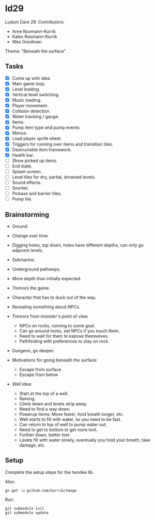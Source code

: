 # ld29

Ludum Dare 29. Contributors:

  * Arne Roomann-Kurrik
  * Kalev Roomann-Kurrik
  * Wes Goodman

Theme: "Beneath the surface"

## Tasks

  * [x] Come up with idea.
  * [x] Main game loop.
  * [x] Level loading.
  * [x] Vertical level switching.
  * [x] Music loading.
  * [x] Player movement.
  * [x] Collision detection.
  * [x] Water tracking / gauge.
  * [x] Items.
  * [x] Pump item type and pump events.
  * [x] Menus.
  * [x] Load player sprite sheet.
  * [x] Triggers for running over items and transition tiles.
  * [x] Destructable item framework.
  * [x] Health bar.
  * [ ] Show picked up items.
  * [ ] End state.
  * [ ] Splash screen.
  * [ ] Level tiles for dry, partial, drowned levels.
  * [ ] Sound effects.
  * [ ] Snorkel.
  * [ ] Pickaxe and barrier tiles.
  * [ ] Pump tile.

## Brainstorming

  * Ground.
  * Change over time.
  * Digging holes, top down, holes have different depths,
    can only go adjacent levels.
  * Submarine.
  * Underground pathways.
  * More depth than initially expected.
  * Tremors the game.
  * Character that has to duck out of the way.
  * Revealing something about NPCs.
  * Tremors from monster's point of view.
    * NPCs on rocks, running to some goal.
    * Can go around rocks, eat NPCs if you touch them.
    * Need to wait for them to expose themselves.
    * Pathfinding with preferences to stay on rock.
  * Dungeon, go deeper.
  * Motivations for going beneath the surface:
    * Escape from surface
    * Escape from below

  * Well Idea:
    * Start at the top of a well.
    * Raining.
    * Climb down and levels strip away.
    * Need to find a way down.
    * Powerup items: Move faster, hold breath longer, etc.
    * Well starts to fill with water, so you need to be fast.
    * Can return to top of well to pump water out.
    * Need to get to bottom to get more loot.
    * Further down, better loot.
    * Levels fill with water slowly, eventually you
      hold your breath, take damage, etc.

## Setup

Complete the setup steps for the twodee lib.

Also:

	go get -u github.com/kurrik/tmxgo

Run:

	git submodule init
	git submodule update
